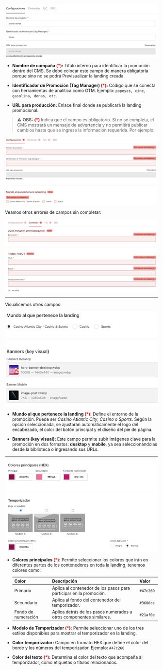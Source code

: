 ![Tab de Configuración](images/Configuration-Tab.png)

- **Nombre de campaña <span style='color:red'>(\*)</span>:** Título interno para identificar la promoción dentro del CMS. Se debe colocar este campo de manera obligatoria porque sino no se podrá Previsualizar la landing creada.

- **Identificador de Promoción (Tag Manager) <span style='color:red'>(\*)</span>:** Código que se conecta con herramientas de analítica como GTM. Ejemplo: `popeyes, cine, gasolina, donas, etc.`

- **URL para producción:** Enlace final donde se publicará la landing promocional.

> ⚠️ **OBS:** **<span style='color:red'>(\*)</span>** Indica que el campo es obligatorio. Si no se completa, el CMS mostrará un mensaje de advertencia y no permitirá publicar cambios hasta que se ingrese la información requerida. Por ejemplo:

![Error por campos vacíos](images/Error-Empty-Fields.png)

Veamos otros errores de campos sin completar:

![Otros errores por campos vacíos](images/Errors-part2.png)

---

Visualicemos otros campos:

![Primeros Campos](images/First-Fields-CMS.png)

- **Mundo al que pertenece la landing <span style='color:red'>(\*)</span>:** Define el entorno de la promoción. Puede ser _Casino Atlantic City_, _Casino_ o _Sports_. Según la opción seleccionada, se ajustarán automáticamente el logo del encabezado, el color del botón principal y el diseño del pie de página.

- **Banners (key visual):** Este campo permite subir imágenes clave para la promoción en dos formatos: **desktop** y **mobile**, ya sea seleccionándolas desde la biblioteca o ingresando sus URLs.

---

![Segundos Campos](images/Second-Fields.png)

- **Colores principales <span style='color:red'>(\*)</span>:** Permite seleccionar los colores que irán en diferentes partes de los contenedores en toda la landing, tenemos colores como:

  | Color               | Descripción                                                         | Valor      |
  | ------------------- | ------------------------------------------------------------------- | ---------- |
  | Primario            | Aplica al contenedor de los pasos para participar en la promoción.  | `#47c260 ` |
  | Secundario          | Aplica al fondo del contenedor del temporizador.                    | `#3680ce ` |
  | Fondo de numeración | Aplica detrás de los pasos numerados u otros componentes similares. | `#21af0e ` |

- **Modelo de Temporizador <span style='color:red'>(\*)</span>:** Permite seleccionar uno de los tres estilos disponibles para mostrar el temporizador en la landing.

- **Color temporizador:** Campo en formato HEX que define el color del borde y los números del temporizador. Ejemplo: `#47c260 `

- **Color del texto <span style='color:red'>(\*)</span>:** Determina el color del texto que acompaña al temporizador, como etiquetas o títulos relacionados.

